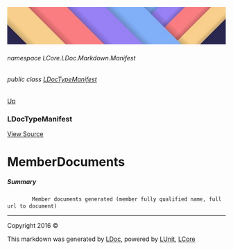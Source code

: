 ![](../Content/LDoc-banner-small.png "")

###### namespace LCore.LDoc.Markdown.Manifest

###### public class [LDocTypeManifest](LDocTypeManifest.md)
[Up](LDocTypeManifest.md)

### LDocTypeManifest
[View Source](../Markdown/Manifest/LDocTypeManifest.cs)

# MemberDocuments

##### Summary

            Member documents generated (member fully qualified name, full url to document)
            



---

Copyright 2016 &copy; [](../../README.md) [](../../TableOfContents.md)

This markdown was generated by [LDoc](https://github.com/CodeSingularity/LDoc), powered by [LUnit](https://github.com/CodeSingularity/LUnit), [LCore](https://github.com/CodeSingularity/LCore)
